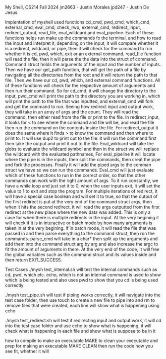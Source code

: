 My Shell, CS214 Fall 2024 
jm2663 - Justin Morales
jpd247 - Justin De Jesus

Implentation of myshell used functions cd_cmd, pwd_cmd, which_cmd, external_cmd, eval_cmd, check_rwp, external_cmd, redirect_input, redirect_output, read_file, eval_wildcard,and eval_pipeline. Each of these functions helps run make up the commands fo the terminal, and how to read the input and interpret it, depending on the input, it will compare whether it is a redirect, wildcard, or pipe, then it will check for the command to run whether it is cd, pwd, which, exit or an external command. read_file function will read the file, then it will parse the the data into the struct of command. Command struct holds the arguments of the input and the number of inputs. Then we have our get_path function, that will get the path of a file by navigating all the directories from the root and it will return the path to that file. Then we have our cd, pwd, which, and external command functions. All of these functions will check for the respective amount of arguments and then run their command. So for cd_cmd, it will change the directory to the input, pwd_cmd will print the path to the directory you are working in, which will print the path to the file that was inputted, and external_cmd will fork and get the command to run. Seeing how redirect input and output work, they will take in an array of args and the count. They will read the command, then either read from the file or print to the file. In redirect_input, it looks for < to see where the command and file will be, and read the file then run the command on the contents inside the file. For redirect_output it does the same where it finds > to know the command and then where to print to. It will use dup2 to print out to the file. it will run the command first then take the output and print it out to the file. Eval_wildcard will take the globs to evaluate the wildcard symbol and then in the struct we will replace the wildcard with the evaluated pathnames, For eval_pipeline it will locate where the pipe is in the inputs, then split the commands, then creat the pipe and fork the processes. Finally it will add the piped args to the comman struct we have so we can run the commands. Eval_cmd will just evaluate which of these functions to run in the correct order, so that the other commands can work with the right amount of args. To it run constantly, we have a while loop and just set it to 0, when the user inputs exit, it will set the value to 1 to exit and stop the program. For multiple iterations of redirect, it will have a special case boolean and will set it to true, so that the output of the first redirect is put at the very end of the command struct args, then when it hits the second redirect, it will read the args outputted from the first redirect at the new place where the new data was added. This is only a case for when there is multiple redirects in the input. At the very begining it will check if it is in interactive or batch mode by how many arguments is taken in at the very begining. If in batch mode, it will read the file that was passed in and then parse everything to the command struct, then run the commands. parse_cmd will take in a char* then split up the arguments and add them into the command struct arg by arg and also increase the argc to fit the amount of arguments in there. At the very end of the code, it will free the global variables such as the command struct and its values inside and then return EXIT_SUCCESS.

Test Cases
./mysh test_internal.sh 
will test the internal commands such as cd, pwd, which etc. echo, which is not an internal command is used to show which is being tested and also uses pwd to show that you cd is being used correctly

./mysh test_pipe.sh
will test if piping works correctly, it will navigate into the test case folder, then use touch to create a new file to pipe into and rm to remove files that were created, each line will show what is happening using echo

./mysh test_redirect.sh
will test if redirecting input and output work, it will cd into the test case folder and use echo to show what is happening, it will check what is happening in each file and show what is suppose to be in it

how to compile
to make an executable 
MAKE
to clean your executable and prep for making an executable
MAKE CLEAN
then run the code how you see fit, whether it will